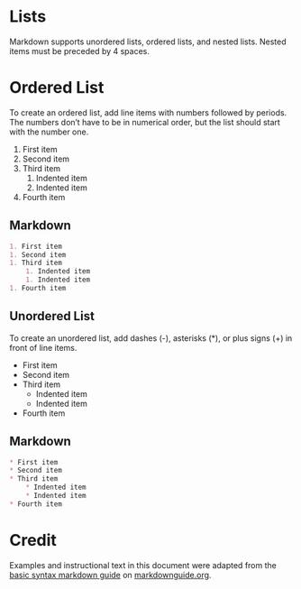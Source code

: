 # Lists 

Markdown supports unordered lists, ordered lists, and nested lists.  Nested items must be preceded by 4 spaces.

# Ordered List
To create an ordered list, add line items with numbers followed by periods. The numbers don’t have to be in numerical order, but the list should start with the number one.  

1. First item
1. Second item
1. Third item
    1. Indented item
    1. Indented item
1. Fourth item 

## Markdown
```markdown
1. First item
1. Second item
1. Third item
    1. Indented item
    1. Indented item
1. Fourth item 
```

## Unordered List
To create an unordered list, add dashes (-), asterisks (*), or plus signs (+) in front of line items.

* First item
* Second item
* Third item
    * Indented item
    * Indented item
* Fourth item 

## Markdown
```markdown
* First item
* Second item
* Third item
    * Indented item
    * Indented item
* Fourth item 
```

# Credit
Examples and instructional text in this document were adapted from the [basic syntax markdown guide] on [markdownguide.org].

[basic syntax markdown guide]: https://www.markdownguide.org/basic-syntax/#lists-1
[markdownguide.org]: https://www.markdownguide.org